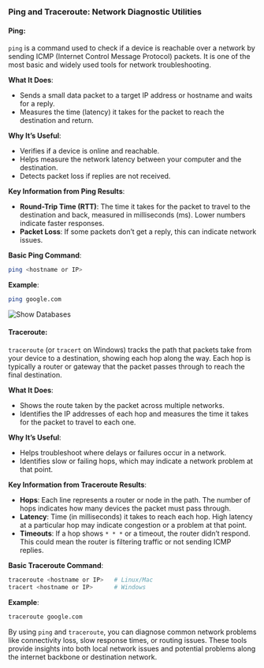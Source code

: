 
### **Ping and Traceroute: Network Diagnostic Utilities**

#### **Ping**:

`ping` is a command used to check if a device is reachable over a network by sending ICMP (Internet Control Message Protocol) packets. It is one of the most basic and widely used tools for network troubleshooting.

**What It Does**:
- Sends a small data packet to a target IP address or hostname and waits for a reply.
- Measures the time (latency) it takes for the packet to reach the destination and return.

**Why It’s Useful**:
- Verifies if a device is online and reachable.
- Helps measure the network latency between your computer and the destination.
- Detects packet loss if replies are not received.

**Key Information from Ping Results**:
- **Round-Trip Time (RTT)**: The time it takes for the packet to travel to the destination and back, measured in milliseconds (ms). Lower numbers indicate faster responses.
- **Packet Loss**: If some packets don’t get a reply, this can indicate network issues.
  
**Basic Ping Command**:
```bash
ping <hostname or IP>
```

**Example**:
```bash
ping google.com
```
![Show Databases](./self_study/images/show_ping.png)

#### **Traceroute**:

`traceroute` (or `tracert` on Windows) tracks the path that packets take from your device to a destination, showing each hop along the way. Each hop is typically a router or gateway that the packet passes through to reach the final destination.

**What It Does**:
- Shows the route taken by the packet across multiple networks.
- Identifies the IP addresses of each hop and measures the time it takes for the packet to travel to each one.

**Why It’s Useful**:
- Helps troubleshoot where delays or failures occur in a network.
- Identifies slow or failing hops, which may indicate a network problem at that point.

**Key Information from Traceroute Results**:
- **Hops**: Each line represents a router or node in the path. The number of hops indicates how many devices the packet must pass through.
- **Latency**: Time (in milliseconds) it takes to reach each hop. High latency at a particular hop may indicate congestion or a problem at that point.
- **Timeouts**: If a hop shows `* * *` or a timeout, the router didn’t respond. This could mean the router is filtering traffic or not sending ICMP replies.

**Basic Traceroute Command**:
```bash
traceroute <hostname or IP>   # Linux/Mac
tracert <hostname or IP>      # Windows
```

**Example**:
```bash
traceroute google.com
```


By using `ping` and `traceroute`, you can diagnose common network problems like connectivity loss, slow response times, or routing issues. These tools provide insights into both local network issues and potential problems along the internet backbone or destination network.

